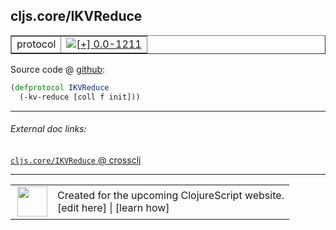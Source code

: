## cljs.core/IKVReduce



 <table border="1">
<tr>
<td>protocol</td>
<td><a href="https://github.com/cljsinfo/cljs-api-docs/tree/0.0-1211"><img valign="middle" alt="[+] 0.0-1211" title="Added in 0.0-1211" src="https://img.shields.io/badge/+-0.0--1211-lightgrey.svg"></a> </td>
</tr>
</table>









Source code @ [github](https://github.com/clojure/clojurescript/blob/r2268/src/cljs/cljs/core.cljs#L298-L299):

```clj
(defprotocol IKVReduce
  (-kv-reduce [coll f init]))
```

<!--
Repo - tag - source tree - lines:

 <pre>
clojurescript @ r2268
└── src
    └── cljs
        └── cljs
            └── <ins>[core.cljs:298-299](https://github.com/clojure/clojurescript/blob/r2268/src/cljs/cljs/core.cljs#L298-L299)</ins>
</pre>

-->

---



###### External doc links:

[`cljs.core/IKVReduce` @ crossclj](http://crossclj.info/fun/cljs.core.cljs/IKVReduce.html)<br>

---

 <table>
<tr><td>
<img valign="middle" align="right" width="48px" src="http://i.imgur.com/Hi20huC.png">
</td><td>
Created for the upcoming ClojureScript website.<br>
[edit here] | [learn how]
</td></tr></table>

[edit here]:https://github.com/cljsinfo/cljs-api-docs/blob/master/cljsdoc/cljs.core_IKVReduce.cljsdoc
[learn how]:https://github.com/cljsinfo/cljs-api-docs/wiki/cljsdoc-files

<!--

This information was too distracting to show to readers, but I'll leave it
commented here since it is helpful to:

- pretty-print the data used to generate this document
- and show how to retrieve that data



The API data for this symbol:

```clj
{:ns "cljs.core",
 :name "IKVReduce",
 :type "protocol",
 :full-name-encode "cljs.core_IKVReduce",
 :source {:code "(defprotocol IKVReduce\n  (-kv-reduce [coll f init]))",
          :title "Source code",
          :repo "clojurescript",
          :tag "r2268",
          :filename "src/cljs/cljs/core.cljs",
          :lines [298 299]},
 :methods [{:name "-kv-reduce",
            :signature ["[coll f init]"],
            :docstring nil}],
 :full-name "cljs.core/IKVReduce",
 :history [["+" "0.0-1211"]]}

```

Retrieve the API data for this symbol:

```clj
;; from Clojure REPL
(require '[clojure.edn :as edn])
(-> (slurp "https://raw.githubusercontent.com/cljsinfo/cljs-api-docs/catalog/cljs-api.edn")
    (edn/read-string)
    (get-in [:symbols "cljs.core/IKVReduce"]))
```

-->

